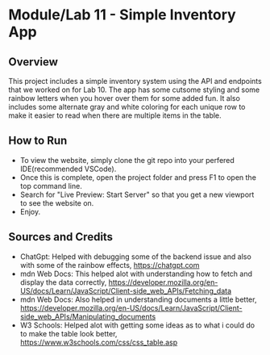 # Module/Lab 11 - Simple Inventory App

## Overview

This project includes a simple inventory system using the API and endpoints that we worked on for Lab 10. The 
app has some cutsome styling and some rainbow letters when you hover over them for some added fun. It also includes 
some alternate gray and white coloring for each unique row to make it easier to read when there are multiple items 
in the table.

## How to Run

- To view the website, simply clone the git repo into your perfered IDE(recommended VSCode).
- Once this is complete, open the project folder and press F1 to open the top command line.
- Search for "Live Preview: Start Server" so that you get a new viewport to see the website on.
- Enjoy.


## Sources and Credits
 
- ChatGpt: Helped with debugging some of the backend issue and also with some of the rainbow effects, https://chatgpt.com
- mdn Web Docs: This helped alot with understanding how to fetch and display the data correctly, https://developer.mozilla.org/en-US/docs/Learn/JavaScript/Client-side_web_APIs/Fetching_data
-  mdn Web Docs: Also helped in understanding documents a little better, https://developer.mozilla.org/en-US/docs/Learn/JavaScript/Client-side_web_APIs/Manipulating_documents
- W3 Schools: Helped alot with getting some ideas as to what i could do to make the table look better, https://www.w3schools.com/css/css_table.asp